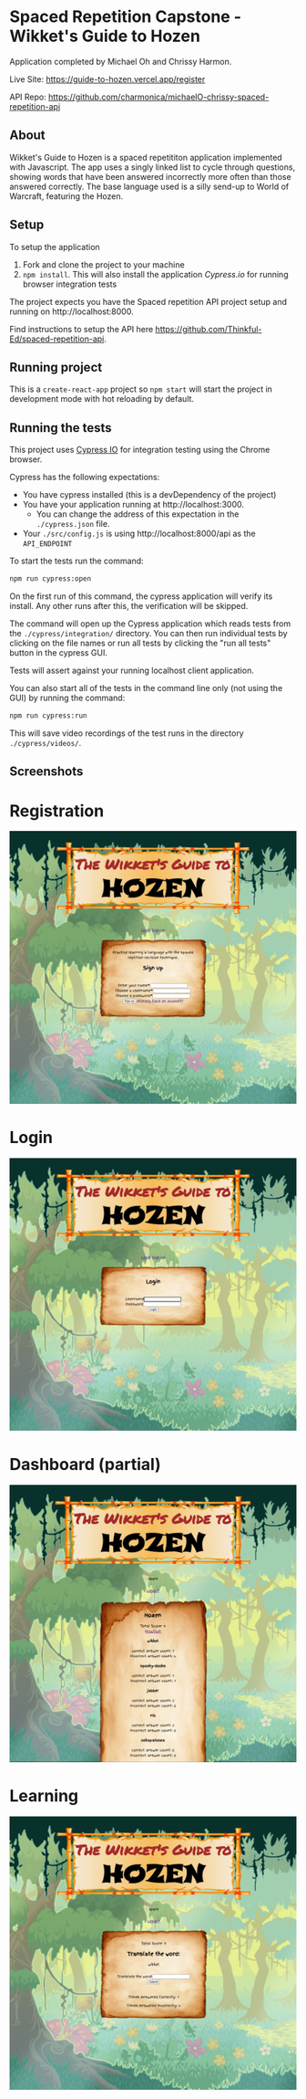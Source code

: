 # Spaced Repetition Capstone - Wikket's Guide to Hozen

Application completed by Michael Oh and Chrissy Harmon.

Live Site: https://guide-to-hozen.vercel.app/register

API Repo: https://github.com/charmonica/michaelO-chrissy-spaced-repetition-api

## About

Wikket's Guide to Hozen is a spaced repetititon application implemented with Javascript. The app uses a singly linked list to cycle through questions, showing words that have been answered incorrectly more often than those answered correctly. The base language used is a silly send-up to World of Warcraft, featuring the Hozen.

## Setup

To setup the application

1. Fork and clone the project to your machine
2. `npm install`. This will also install the application *Cypress.io* for running browser integration tests

The project expects you have the Spaced repetition API project setup and running on http://localhost:8000.

Find instructions to setup the API here https://github.com/Thinkful-Ed/spaced-repetition-api.

## Running project

This is a `create-react-app` project so `npm start` will start the project in development mode with hot reloading by default.

## Running the tests

This project uses [Cypress IO](https://docs.cypress.io) for integration testing using the Chrome browser.

Cypress has the following expectations:

- You have cypress installed (this is a devDependency of the project)
- You have your application running at http://localhost:3000.
  - You can change the address of this expectation in the `./cypress.json` file.
- Your `./src/config.js` is using http://localhost:8000/api as the `API_ENDPOINT`

To start the tests run the command:

```bash
npm run cypress:open
```

On the first run of this command, the cypress application will verify its install. Any other runs after this, the verification will be skipped.

The command will open up the Cypress application which reads tests from the `./cypress/integration/` directory. You can then run individual tests by clicking on the file names or run all tests by clicking the "run all tests" button in the cypress GUI.

Tests will assert against your running localhost client application.

You can also start all of the tests in the command line only (not using the GUI) by running the command:

```bash
npm run cypress:run
```

This will save video recordings of the test runs in the directory `./cypress/videos/`.

## Screenshots

# Registration

![Registration](./ReadmeImg/signup.png)

# Login

![Login](./ReadmeImg/login.png)

# Dashboard (partial)

![Dashboard](./ReadmeImg/partialdashboard.png)

# Learning

![Learning](./ReadmeImg/learning.png)


